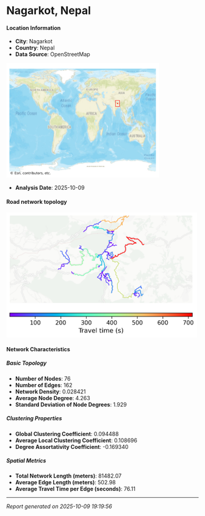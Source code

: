 # Nagarkot, Nepal

#### Location Information

- **City**: Nagarkot
- **Country**: Nepal
- **Data Source**: OpenStreetMap
<img src="Nagarkot_location.png" alt="Nagarkot Location Map" width="400" />

- **Analysis Date**: 2025-10-09

#### Road network topology

<img src="Nagarkot_network_map.png" alt="Nagarkot Road Network Map" width="500"/>

#### Network Characteristics

##### Basic Topology

- **Number of Nodes**: 76
- **Number of Edges**: 162
- **Network Density**: 0.028421
- **Average Node Degree**: 4.263
- **Standard Deviation of Node Degrees**: 1.929

##### Clustering Properties

- **Global Clustering Coefficient**: 0.094488
- **Average Local Clustering Coefficient**: 0.108696
- **Degree Assortativity Coefficient**: -0.169340

##### Spatial Metrics

- **Total Network Length (meters)**: 81482.07
- **Average Edge Length (meters)**: 502.98
- **Average Travel Time per Edge (seconds)**: 76.11

---
*Report generated on 2025-10-09 19:19:56*

